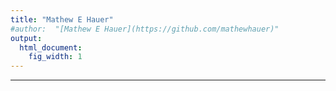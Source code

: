 ```yaml
---
title: "Mathew E Hauer"
#author:  "[Mathew E Hauer](https://github.com/mathewhauer)"
output:
  html_document:
    fig_width: 1
---
```


---

